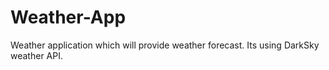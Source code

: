 # Weather-App
Weather application which will provide weather forecast. Its using DarkSky weather API.

